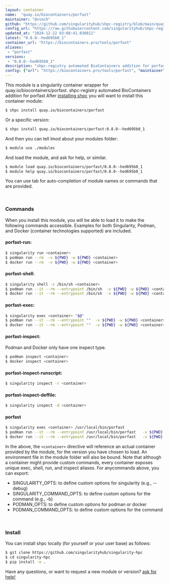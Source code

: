 ```yaml
---
layout: container
name:  "quay.io/biocontainers/porfast"
maintainer: "@vsoch"
github: "https://github.com/singularityhub/shpc-registry/blob/main/quay.io/biocontainers/porfast/container.yaml"
config_url: "https://raw.githubusercontent.com/singularityhub/shpc-registry/main/quay.io/biocontainers/porfast/container.yaml"
updated_at: "2024-12-22 03:08:41.030811"
latest: "0.8.0--hed695b0_1"
container_url: "https://biocontainers.pro/tools/porfast"
aliases:
 - "porfast"
versions:
 - "0.8.0--hed695b0_1"
description: "shpc-registry automated BioContainers addition for porfast"
config: {"url": "https://biocontainers.pro/tools/porfast", "maintainer": "@vsoch", "description": "shpc-registry automated BioContainers addition for porfast", "latest": {"0.8.0--hed695b0_1": "sha256:ce3353011864f153d8ecc15864b0b7b8f9565020864284a2d637a703ada16f4f"}, "tags": {"0.8.0--hed695b0_1": "sha256:ce3353011864f153d8ecc15864b0b7b8f9565020864284a2d637a703ada16f4f"}, "docker": "quay.io/biocontainers/porfast", "aliases": {"porfast": "/usr/local/bin/porfast"}}
---
```


This module is a singularity container wrapper for quay.io/biocontainers/porfast.
shpc-registry automated BioContainers addition for porfast
After [installing shpc](#install) you will want to install this container module:


```bash
$ shpc install quay.io/biocontainers/porfast
```

Or a specific version:

```bash
$ shpc install quay.io/biocontainers/porfast:0.8.0--hed695b0_1
```

And then you can tell lmod about your modules folder:

```bash
$ module use ./modules
```

And load the module, and ask for help, or similar.

```bash
$ module load quay.io/biocontainers/porfast/0.8.0--hed695b0_1
$ module help quay.io/biocontainers/porfast/0.8.0--hed695b0_1
```

You can use tab for auto-completion of module names or commands that are provided.

<br>

### Commands

When you install this module, you will be able to load it to make the following commands accessible.
Examples for both Singularity, Podman, and Docker (container technologies supported) are included.

#### porfast-run:

```bash
$ singularity run <container>
$ podman run --rm  -v ${PWD} -w ${PWD} <container>
$ docker run --rm  -v ${PWD} -w ${PWD} <container>
```

#### porfast-shell:

```bash
$ singularity shell -s /bin/sh <container>
$ podman run --it --rm --entrypoint /bin/sh  -v ${PWD} -w ${PWD} <container>
$ docker run --it --rm --entrypoint /bin/sh  -v ${PWD} -w ${PWD} <container>
```

#### porfast-exec:

```bash
$ singularity exec <container> "$@"
$ podman run --it --rm --entrypoint ""  -v ${PWD} -w ${PWD} <container> "$@"
$ docker run --it --rm --entrypoint ""  -v ${PWD} -w ${PWD} <container> "$@"
```

#### porfast-inspect:

Podman and Docker only have one inspect type.

```bash
$ podman inspect <container>
$ docker inspect <container>
```

#### porfast-inspect-runscript:

```bash
$ singularity inspect -r <container>
```

#### porfast-inspect-deffile:

```bash
$ singularity inspect -d <container>
```


#### porfast

```bash
$ singularity exec <container> /usr/local/bin/porfast
$ podman run --it --rm --entrypoint /usr/local/bin/porfast   -v ${PWD} -w ${PWD} <container> -c " $@"
$ docker run --it --rm --entrypoint /usr/local/bin/porfast   -v ${PWD} -w ${PWD} <container> -c " $@"
```



In the above, the `<container>` directive will reference an actual container provided
by the module, for the version you have chosen to load. An environment file in the
module folder will also be bound. Note that although a container
might provide custom commands, every container exposes unique exec, shell, run, and
inspect aliases. For anycommands above, you can export:

 - SINGULARITY_OPTS: to define custom options for singularity (e.g., --debug)
 - SINGULARITY_COMMAND_OPTS: to define custom options for the command (e.g., -b)
 - PODMAN_OPTS: to define custom options for podman or docker
 - PODMAN_COMMAND_OPTS: to define custom options for the command

<br>

### Install

You can install shpc locally (for yourself or your user base) as follows:

```bash
$ git clone https://github.com/singularityhub/singularity-hpc
$ cd singularity-hpc
$ pip install -e .
```

Have any questions, or want to request a new module or version? [ask for help!](https://github.com/singularityhub/singularity-hpc/issues)